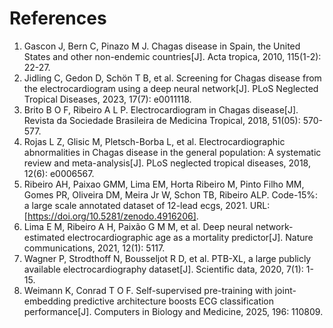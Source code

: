 # References

1. Gascon J, Bern C, Pinazo M J. Chagas disease in Spain, the United States and other non-endemic countries[J]. Acta tropica, 2010, 115(1-2): 22-27.
2. Jidling C, Gedon D, Schön T B, et al. Screening for Chagas disease from the electrocardiogram using a deep neural network[J]. PLoS Neglected Tropical Diseases, 2023, 17(7): e0011118.
3. Brito B O F, Ribeiro A L P. Electrocardiogram in Chagas disease[J]. Revista da Sociedade Brasileira de Medicina Tropical, 2018, 51(05): 570-577.
4. Rojas L Z, Glisic M, Pletsch-Borba L, et al. Electrocardiographic abnormalities in Chagas disease in the general population: A systematic review and meta-analysis[J]. PLoS neglected tropical diseases, 2018, 12(6): e0006567.
5. Ribeiro AH, Paixao GMM, Lima EM, Horta Ribeiro M, Pinto Filho MM, Gomes PR, Oliveira DM, Meira Jr W, Schon TB, Ribeiro ALP. Code-15%: a large scale annotated dataset of 12-lead ecgs, 2021. URL: [https://doi.org/10.5281/zenodo.4916206].
6. Lima E M, Ribeiro A H, Paixão G M M, et al. Deep neural network-estimated electrocardiographic age as a mortality predictor[J]. Nature communications, 2021, 12(1): 5117.
7. Wagner P, Strodthoff N, Bousseljot R D, et al. PTB-XL, a large publicly available electrocardiography dataset[J]. Scientific data, 2020, 7(1): 1-15.
8. Weimann K, Conrad T O F. Self-supervised pre-training with joint-embedding predictive architecture boosts ECG classification performance[J]. Computers in Biology and Medicine, 2025, 196: 110809.
